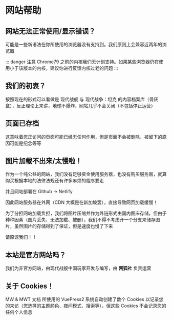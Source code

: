 # 网站帮助

## 网站无法正常使用/显示错误？

可能是一些新语法在你所使用的浏览器没有支持到。我们原则上会兼容近两年的浏览器

::: danger 注意
Chrome79 之前的内核我们无计划支持。如果某些浏览器仍在使用小于该版本的内核，建议你进行反馈内核过老的问题
:::

## 我们的初衷？

按照现在的形式可以看做是 现代战舰 与 现代战争：坦克 的内容档案库（骨灰盒），反正理论上来讲，地球不爆炸，网站几乎不会关闭（不包括停止运营）

## 页面已存档

这意味着您正访问的页面可能已经无任何作用，但是页面不会被删除，被留下的原因可能是纪念等等

## 图片加载不出来/太慢啦！

作为一个纯公益的网站，我们没有足够资金使用服务器，也没有购买服务器，就算购买根据本地的法律法规还有许多麻烦的程序要走

并且网站部署在 Github -> Netlify

因此网站服务器在外网（CDN 大概是在新加坡罢），直接导致网页加载缓慢！

为了分担网站加载负担，我们将图片压缩并作为外链形式由国内图床存储，但由于种种因素（图片丢失、无法加载、被删），我们不得不考虑开一个分支来储存图片，虽然图片的存储得到了保证，但是速度也慢了下来

请原谅我们！！

## 本站是官方网站吗？

我们为非官方网站，由现代战舰中国玩家开发与编写，由 **网狐社** 负责运营

## 关于 Cookies！

MW & MWT 文档 所使用的 VuePress2 系统自动创建了数个 Cookies 以记录您的来访（您选择的主题颜色、夜间模式、搜索等），但这些 Cookies 不会记录您的任何个人信息

